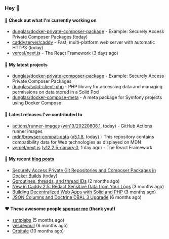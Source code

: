 ### Hey 👋

#### 👷 Check out what I'm currently working on

- [dunglas/docker-private-composer-package](https://github.com/dunglas/docker-private-composer-package) - Example: Securely Access Private Composer Packages (today)
- [caddyserver/caddy](https://github.com/caddyserver/caddy) - Fast, multi-platform web server with automatic HTTPS (today)
- [vercel/next.js](https://github.com/vercel/next.js) - The React Framework (3 days ago)

#### 🌱 My latest projects

- [dunglas/docker-private-composer-package](https://github.com/dunglas/docker-private-composer-package) - Example: Securely Access Private Composer Packages
- [dunglas/solid-client-php](https://github.com/dunglas/solid-client-php) - PHP library for accessing data and managing permissions on data stored in a Solid Pod
- [dunglas/docker-compose-meta](https://github.com/dunglas/docker-compose-meta) - A meta package for Symfony projects using Docker Compose

#### 🔭 Latest releases I've contributed to

- [actions/runner-images](https://github.com/actions/runner-images) ([win19/20220808.1](https://github.com/actions/runner-images/releases/tag/win19%2F20220808.1), today) - GitHub Actions runner images
- [mdn/browser-compat-data](https://github.com/mdn/browser-compat-data) ([v5.1.8](https://github.com/mdn/browser-compat-data/releases/tag/v5.1.8), today) - This repository contains compatibility data for Web technologies as displayed on MDN
- [vercel/next.js](https://github.com/vercel/next.js) ([v12.2.5-canary.0](https://github.com/vercel/next.js/releases/tag/v12.2.5-canary.0), 1 day ago) - The React Framework

#### 📜 My recent [blog posts](https://dunglas.fr)

- [Securely Access Private Git Repositories and Composer Packages in Docker Builds](https://dunglas.fr/2022/08/securely-access-private-git-repositories-and-composer-packages-in-docker-builds/) (today)
- [Goroutines, threads, and thread IDs](https://dunglas.fr/2022/05/goroutines-threads-and-thread-ids/) (2 months ago)
- [New in Caddy 2.5: Redact Sensitive Data from Your Logs](https://dunglas.fr/2022/04/caddy-logging-security-improvements/) (3 months ago)
- [Building Decentralized Web Apps with Solid and PHP](https://dunglas.fr/2022/04/building-decentralized-web-apps-with-solid-and-php/) (3 months ago)
- [JSON Columns and Doctrine DBAL 3 Upgrade](https://dunglas.fr/2022/01/json-columns-and-doctrine-dbal-3-upgrade/) (6 months ago)

#### ❤️ These awesome people [sponsor me](https://github.com/sponsors/dunglas) (thank you!)

- [smtplabs](https://github.com/smtplabs) (5 months ago)
- [yesdevnull](https://github.com/yesdevnull) (6 months ago)
- [Orbitale](https://github.com/Orbitale) (10 months ago)
